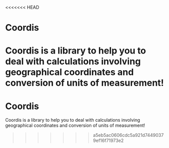 <<<<<<< HEAD
# Coordis

Coordis is a library to help you to deal with calculations involving geographical coordinates and conversion of units of measurement!
=======
# Coordis

Coordis is a library to help you to deal with calculations involving geographical coordinates and conversion of units of measurement!
>>>>>>> a5eb5ac0606cdc5a921d74490379ef16f71973e2
